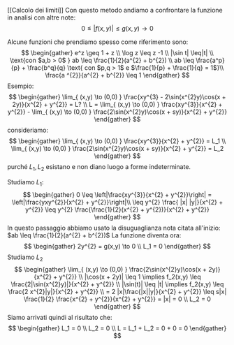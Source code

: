 [[Calcolo dei limiti]]
Con questo metodo andiamo a confrontare la funzione in analisi con altre note:
$$
0 \leq |f (x,y) | \leq g (x,y) \to 0
$$

Alcune funzioni che prendiamo spesso come riferimento sono:
$$
\begin{gather}
e^z \geq 1 + z \\
\log z \leq z -1  \\
|\sin t| \leq|t| \\
\text{con $a,b > 0$ } ab \leq \frac{1}{2}(a^{2} + b^{2}) \\
ab \leq \frac{a^p}{p} + \frac{b^q}{q} \text{  con $p,q > 1$ e $\frac{1}{p} + \frac{1}{q} = 1$}\\
\frac{a ^{2}}{a^{2} + b^{2}} \leq 1
\end{gather}
$$
Esempio:
$$
\begin{gather}
\lim_{ (x,y) \to (0,0) } \frac{xy^{3} - 2\sin(x^{2}y)\cos(x + 2y)}{x^{2} + y^{2}} = L? \\
L = \lim_{ (x,y) \to (0,0) } \frac{xy^{3}}{x^{2} + y^{2}}  - \lim_{ (x,y) \to (0,0) } \frac{2\sin(x^{2}y)\cos(x + sy)}{x^{2} + y^{2}}
\end{gather}
$$
consideriamo:
$$
\begin{gather}
\lim_{ (x,y) \to (0,0) } \frac{xy^{3}}{x^{2} + y^{2}} = L_1 \\
\lim_{ (x,y) \to (0,0) } \frac{2\sin(x^{2}y)\cos(x + sy)}{x^{2} + y^{2}} = L_2
\end{gather}
$$
purché $L_1, L_2$ esistano e non diano luogo a forme indeterminate.

Studiamo $L_1$:
$$
\begin{gather}
0 \leq \left|\frac{xy^{3}}{x^{2} + y^{2}}\right| = \left|\frac{yxy^{2}}{x^{2} + y^{2}}\right|\\
\leq y^{2} \frac{ |x| |y|}{x^{2} + y^{2}} \leq y^{2} \frac{\frac{1}{2}(x^{2} + y^{2})}{x^{2} + y^{2}}
\end{gather}
$$
In questo passaggio abbiamo usato  la disuguaglianza nota citata all'inizio: $ab \leq \frac{1}{2}(a^{2} + b^{2})$
La funzione diventa ora:
$$
\begin{gather}
2y^{2} = g(x,y) \to 0 \\
L_1 = 0
\end{gather}
$$
Studiamo $L_2$
$$
\begin{gather}
\lim_{ (x,y) \to (0,0) } \frac{2\sin(x^{2}y)\cos(x + 2y)}{x^{2} + y^{2}} \\
|\cos(x + 2y)| \leq 1 \implies f_2(x,y) \leq \frac{2|\sin(x^{2}y)|}{x^{2} + y^{2}} \\
|\sin(t)| \leq |t| \implies f_2(x,y) \leq \frac{2 x^{2}|y|}{x^{2} + y^{2}} \\
= 2 |x|\frac{|x||y|}{x^{2} + y^{2}} \leq s|x| \frac{1}{2} \frac{x^{2} + y^{2}}{x^{2} + y^{2}} = |x| = 0 \\
L_2 = 0
\end{gather}
$$
Siamo arrivati quindi al risultato che:
$$
\begin{gather}
L_1 = 0 \\
L_2 = 0 \\
L = L_1 + L_2 = 0 + 0 = 0
\end{gather}
$$
